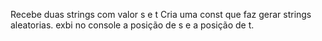 Recebe duas strings com valor s e t 
Cria uma const que faz gerar strings aleatorias.
exbi no console a posição de s e a posição de t. 